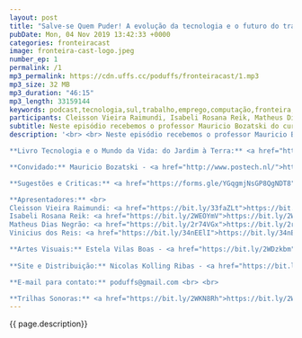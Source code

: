 ```yaml
---
layout: post
title: "Salve-se Quem Puder! A evolução da tecnologia e o futuro do trabalho"
pubDate: Mon, 04 Nov 2019 13:42:33 +0000
categories: fronteiracast
image: fronteira-cast-logo.jpeg
number_ep: 1
permalink: /1 
mp3_permalink: https://cdn.uffs.cc/poduffs/fronteiracast/1.mp3
mp3_size: 32 MB
mp3_duration: "46:15"
mp3_length: 33159144
keywords: podcast,tecnologia,sul,trabalho,emprego,computação,fronteira,uffs
participants: Cleisson Vieira Raimundi, Isabeli Rosana Reik, Matheus Dias Negrao, Mauricio Bozatski e Vinicius dos Reis
subtitle: Neste episódio recebemos o professor Mauricio Bozatski do curso de Filosofia para falar sobre a evolução do trabalho durante as revoluções industriais e como será o futuro.
description: '<br> <br> Neste episódio recebemos o professor Mauricio Bozatski do curso de Filosofia para falar sobre a evolução do trabalho durante as revoluções industriais e como será o futuro. <br> <br>

**Livro Tecnologia e o Mundo da Vida: do Jardim à Terra:** <a href="https://bit.ly/2CgwAHj">https://bit.ly/2CgwAHj</a> <br> <br>

**Convidado:** Mauricio Bozatski - <a href="http://www.postech.nl/">http://www.postech.nl/</a> <br> <br>

**Sugestões e Criticas:** <a href="https://forms.gle/YGqgmjNsGP8QgNDT8">https://forms.gle/YGqgmjNsGP8QgNDT8</a> <br> <br>

**Apresentadores:** <br>
Cleisson Vieira Raimundi: <a href="https://bit.ly/33faZLt">https://bit.ly/33faZLt</a> <br> 
Isabeli Rosana Reik: <a href="https://bit.ly/2WEOYmV">https://bit.ly/2WEOYmV</a> <br>
Matheus Dias Negrão: <a href="https://bit.ly/2r74VGx">https://bit.ly/2r74VGx</a> <br>
Vinicius dos Reis: <a href="https://bit.ly/34nEElI">https://bit.ly/34nEElI</a> <br> <br>

**Artes Visuais:** Estela Vilas Boas - <a href="https://bit.ly/2WDzkbm">https://bit.ly/2WDzkbm</a> e <a href="https://bit.ly/2NK7aaK">https://bit.ly/2NK7aaK</a> <br> <br> 
 
**Site e Distribuição:** Nicolas Kolling Ribas - <a href="https://bit.ly/2NBTG0x">https://bit.ly/2NBTG0x</a> <br> <br>

**E-mail para contato:** poduffs@gmail.com <br> <br>

**Trilhas Sonoras:** <a href="https://bit.ly/2WKN8Rh">https://bit.ly/2WKN8Rh</a> e <a href="https://bit.ly/36BUyer">https://bit.ly/36BUyer</a> '
---
```



{{ page.description}}